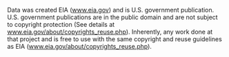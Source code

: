 Data was created EIA (www.eia.gov) and is U.S. government publication. U.S. government publications are in the public domain and are not subject to copyright protection (See details at www.eia.gov/about/copyrights_reuse.php). Inherently, any work done at that project and is free to use with the same copyright and reuse guidelines as EIA (www.eia.gov/about/copyrights_reuse.php).